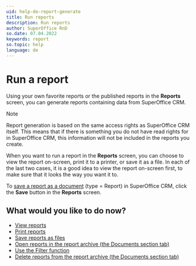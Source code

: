 ```yaml
---
uid: help-de-report-generate
title: Run reports
description: Run reports
author: SuperOffice RnD
so.date: 07.04.2022
keywords: report
so.topic: help
language: de
---
```


# Run a report

Using your own favorite reports or the published reports in the **Reports** screen, you can generate reports containing data from SuperOffice CRM.

> [!NOTE]
> Report generation is based on the same access rights as SuperOffice CRM itself. This means that if there is something you do not have read rights for in SuperOffice CRM, this information will not be included in the reports you create.

When you want to run a report in the **Reports** screen, you can choose to view the report on-screen, print it to a printer, or save it as a file. In each of the last two cases, it is a good idea to view the report on-screen first, to make sure that it looks the way you want it to.

To [save a report as a document][1] (type = Report) in SuperOffice CRM, click the **Save** button in the **Reports** screen.

## What would you like to do now?

* [View reports][2]
* [Print reports][3]
* [Save reports as files][4]
* [Open reports in the report archive (the Documents section tab)][6]
* [Use the Filter function][7]
* [Delete reports from the report archive (the Documents section tab)][8]

<!-- Referenced links -->
[1]: ../../document/learn/create.md
[2]: view.md
[3]: print.md
[4]: save.md
[6]: open-from-archive.md
[7]: filter.md
[8]: delete-from-archive.md

<!-- Referenced images -->

